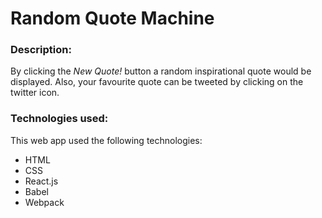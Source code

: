 # Random  Quote Machine 
### Description:
By clicking the *New Quote!* button a random inspirational quote would be displayed. Also, your favourite quote can be tweeted by clicking on the twitter icon.

### Technologies used:
This web app used the following technologies:
* HTML
* CSS
* React.js
* Babel
* Webpack

